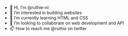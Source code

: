 - 👋 Hi, I’m @ruthie-nl
- 👀 I’m interested in building websites 
- 🌱 I’m currently learning HTML and CSS 
- 💞️ I’m looking to collaborate on web development and API
- 📫 How to reach me @_ruthie_ on twitter 

<!---
ruthie-nl/ruthie-nl is a ✨ special ✨ repository because its `README.md` (this file) appears on your GitHub profile.
You can click the Preview link to take a look at your changes.
--->
